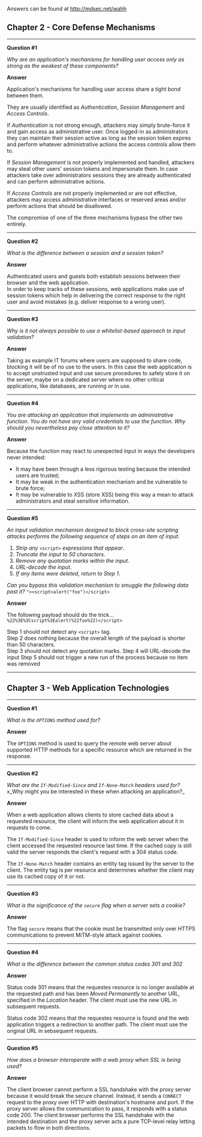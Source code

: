 Answers can be found at http://mdsec.net/wahh

## Chapter 2 - Core Defense Mechanisms
___

**Question #1**

_Why are an application's mechanisms for handling user access only as strong as the weakest of these components?_

**Answer**

Application's mechanisms for handling user access share a tight bond between them.  

They are usually identified as _Authentication_, _Session Management_ and _Access Controls_.

If _Authentication_ is not strong enough, attackers may simply brute-force it and gain access as administrative user. Once logged-in as administrators they can maintain their session active as long as the session token expires and perform whatever administrative actions the access controls allow them to.

If _Session Management_ is not properly implemented and handled, attackers may steal other users' session tokens and impersonate them. In case attackers take over administrators sessions they are already authenticated and can perform administrative actions.

If _Access Controls_ are not properly implemented or are not effective, attackers may access administrative interfaces or reserved areas and/or perform actions that should be disallowed.

The compromise of one of the three mechanisms bypass the other two entirely.

___

**Question #2**

_What is the difference between a session and a session token?_

**Answer**

Authenticated users and guests both establish sessions between their browser and the web application.  
In order to keep tracks of these sessions, web applications make use of session tokens which help in delivering the correct response to the right user and avoid mistakes (e.g. deliver response to a wrong user).

___

**Question #3**

_Why is it not always possible to use a whitelist-based approach to input validation?_

**Answer**

Taking as example IT forums where users are supposed to share code, blocking it will be of no use to the users. In this case the web application is to accept unstrusted input and use secure procedures to safely store it on the server, maybe on a dedicated server where no other critical applications, like databases, are running or in use.

___

**Question #4**

_You are attacking an application that implements an administrative function. You do not have any valid credentials to use the function. Why should you nevertheless pay close attention to it?_

**Answer**

Because the function may react to unexpected input in ways the developers never intended:
- It may have been through a less rigorous testing because the intended users are trusted;
- It may be weak in the authentication mechanism and be vulnerable to brute force;
- It may be vulnerable to XSS (store XSS) being this way a mean to attack administrators and steal sensitive information.

___

**Question #5**

_An input validation mechanism designed to block cross-site scripting attacks performs the following sequence of steps on an item of input:_

1. _Strip any ```<script>``` expressions that appear_.
2. _Truncate the input to 50 characters_.
3. _Remove any quotation marks within the input_.
4. _URL-decode the input_.
5. _If any items were deleted, return to Step 1_.

_Can you bypass this validation mechanism to smuggle the following data past it?_
```"><script>alert("foo")</script>```

**Answer**

The following payload should do the trick... ```%22%3E%3Cscript%3Ealert(%22foo%22)</script>```

Step 1 should not detect any ```<script>``` tag.  
Step 2 does nothing because the overall length of the payload is shorter than 50 characters.  
Step 3 should not detect any quotation marks.
Step 4 will URL-decode the input
Step 5 should not trigger a new run of the process because no item was removed

___

## Chapter 3 - Web Application Technologies

___

**Question #1**

_What is the `OPTIONS` method used for?_

**Answer**

The `OPTIONS` method is used to query the remote web server about supported HTTP methods for a specific resource which are returned in the response.

___

**Question #2**

_What are the `If-Modified-Since` and `If-None-Match` headers used for?_  
x_Why might you be interested in these when attacking an application?_

**Answer**

When a web application allows clients to store cached data about a requested resource, the client will inform the web application about it in requests to come.  

The `If-Modified-Since` header is used to inform the web server when the client accessed the requested resource last time. If the cached copy is still valid the server responds the client's request with a 304 status code.

The `If-None-Match` header contains an entity tag issued by the server to the client. The entity tag is per resource and determines whether the client may use its cached copy of it or not.

___

**Question #3**

_What is the significance of the `secure` flag when a server sets a cookie?_

**Answer**

The flag `secure` means that the cookie must be transmitted only over HTTPS communications to prevent MiTM-style attack against cookies.

___

**Question #4**

_What is the difference between the common status codes 301 and 302_

**Answer**

Status code 301 means that the requestes resource is no longer available at the requested path and has been _Moved Permanently_ to another URL, specified in the _Location_ header. The client must use the new URL in subsequent requests.

Status code 302 means that the requestes resource is found and the web application triggers a redirection to another path. The client must use the original URL in sebsequent requests.

___

**Question #5**

_How does a browser interoperate with a web proxy when SSL is being used?_

**Answer**

The client browser cannot perform a SSL handshake with the proxy server because it would break the secure channel. Instead, it sends a `CONNECT` request to the proxy over HTTP with destination's hostname and port. If the proxy server allows the communication to pass, it responds with a status code 200. The client browser performs the SSL handshake with the intended destination and the proxy server acts a pure TCP-level relay letting packets to flow in both directions.

